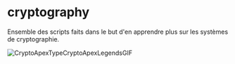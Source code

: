 # cryptography
Ensemble des scripts faits dans le but d'en apprendre plus sur les systèmes de cryptographie.

![CryptoApexTypeCryptoApexLegendsGIF](https://user-images.githubusercontent.com/121096093/209155479-7b72c5cd-e7ad-4283-9913-34cee87a4ba5.gif)
